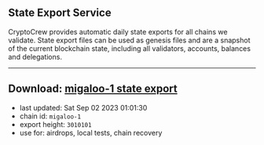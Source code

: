 ## State Export Service
CryptoCrew provides automatic daily state exports for all chains we validate. State export files can be used as genesis files and are a snapshot of the current blockchain state, including all validators, accounts, balances and delegations.

---
**Download: [migaloo-1 state export](https://dl.ccvalidators.com/SERVICE/migaloo/migaloo-1_export_3010101.json)**
---

- last updated: Sat Sep 02 2023 01:01:30
- chain id: `migaloo-1`
- export height: `3010101`
- use for: airdrops, local tests, chain recovery
